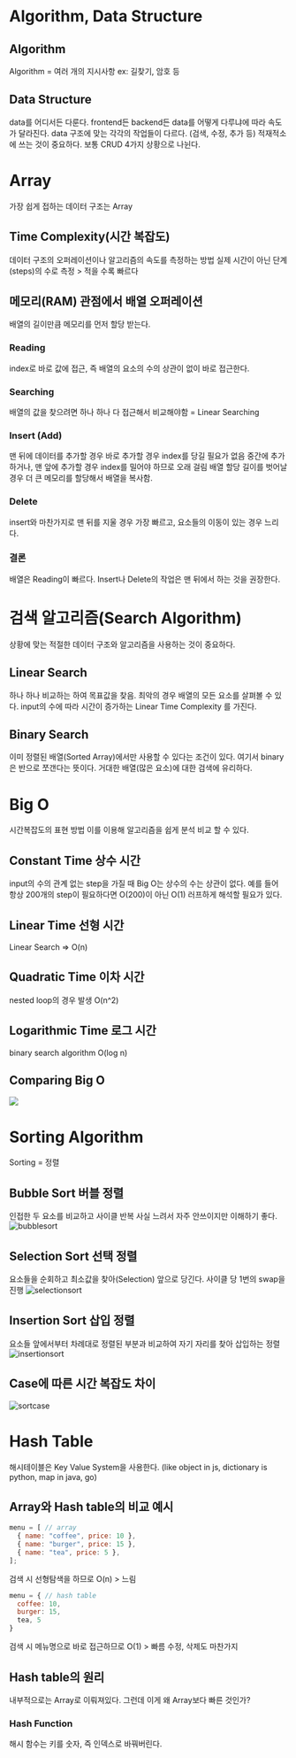 # Algorithm, Data Structure
## Algorithm
Algorithm = 여러 개의 지시사항
ex: 길찾기, 암호 등
## Data Structure
data를 어디서든 다룬다. frontend든 backend든
data를 어떻게 다루냐에 따라 속도가 달라진다.
data 구조에 맞는 각각의 작업들이 다르다. (검색, 수정, 추가 등)
적재적소에 쓰는 것이 중요하다.
보통 CRUD 4가지 상황으로 나뉜다.

# Array
가장 쉽게 접하는 데이터 구조는 Array
## Time Complexity(시간 복잡도)
데이터 구조의 오퍼레이션이나 알고리즘의 속도를 측정하는 방법
실제 시간이 아닌 단계(steps)의 수로 측정 > 적을 수록 빠르다
## 메모리(RAM) 관점에서 배열 오퍼레이션
배열의 길이만큼 메모리를 먼저 할당 받는다.
### Reading
index로 바로 값에 접근, 즉 배열의 요소의 수의 상관이 없이 바로 접근한다.
### Searching
배열의 값을 찾으려면 하나 하나 다 접근해서 비교해야함
= Linear Searching
### Insert (Add)
맨 뒤에 데이터를 추가할 경우 바로 추가할 경우 index를 당길 필요가 없음
중간에 추가하거나, 맨 앞에 추가할 경우 index를 밀어야 하므로 오래 걸림
배열 할당 길이를 벗어날 경우 더 큰 메모리를 할당해서 배열을 복사함.
### Delete
insert와 마찬가지로 맨 뒤를 지울 경우 가장 빠르고,
요소들의 이동이 있는 경우 느리다.
### 결론
배열은 Reading이 빠르다.
Insert나 Delete의 작업은 맨 뒤에서 하는 것을 권장한다.

# 검색 알고리즘(Search Algorithm)
상황에 맞는 적절한 데이터 구조와 알고리즘을 사용하는 것이 중요하다.
## Linear Search
하나 하나 비교하는 하여 목표값을 찾음.
최악의 경우 배열의 모든 요소를 살펴볼 수 있다.
input의 수에 따라 시간이 증가하는 Linear Time Complexity 를 가진다.
## Binary Search
이미 정렬된 배열(Sorted Array)에서만 사용할 수 있다는 조건이 있다.
여기서 binary은 반으로 쪼갠다는 뜻이다.
거대한 배열(많은 요소)에 대한 검색에 유리하다.

# Big O
시간복잡도의 표현 방법
이를 이용해 알고리즘을 쉽게 분석 비교 할 수 있다.
## Constant Time 상수 시간
input의 수의 관계 없는 step을 가질 때
Big O는 상수의 수는 상관이 없다. 예를 들어 항상 200개의 step이 필요하다면 O(200)이 아닌 O(1)
러프하게 해석할 필요가 있다.
## Linear Time 선형 시간
Linear Search => O(n)
## Quadratic Time 이차 시간
nested loop의 경우 발생
O(n^2)
## Logarithmic Time 로그 시간
binary search algorithm
O(log n)
## Comparing Big O
![](https://i.imgur.com/b1q2NZr.png)

# Sorting Algorithm
Sorting = 정렬
## Bubble Sort 버블 정렬
인접한 두 요소를 비교하고 사이클 반복
사실 느려서 자주 안쓰이지만 이해하기 좋다.
![bubblesort](https://res.cloudinary.com/practicaldev/image/fetch/s--AXL0Lmqr--/c_imagga_scale,f_auto,fl_progressive,h_900,q_auto,w_1600/https://miro.medium.com/max/388/1%2A7QsZkfrRGhAu5yxxeDdzsA.png)
## Selection Sort 선택 정렬
요소들을 순회하고 최소값을 찾아(Selection) 앞으로 당긴다.
사이클 당 1번의 swap을 진행
![selectionsort](https://gmlwjd9405.github.io/images/algorithm-selection-sort/selection-sort.png)
## Insertion Sort 삽입 정렬
요소들 앞에서부터 차례대로 정렬된 부분과 비교하여 자기 자리를 찾아 삽입하는 정렬
![insertionsort](https://blog.kakaocdn.net/dn/buodfM/btqGY7Q9INs/XCjG7kqRKLyKeVmSZBYaQ0/img.png)
## Case에 따른 시간 복잡도 차이
![sortcase](https://mblogthumb-phinf.pstatic.net/MjAyMDA3MThfMjQy/MDAxNTk1MDczMjU0MTYx.pcjqvEiYhQO-89UTke6AxOVGJdBShe_YVefRv23NN-Ag.aJUGHKJRHsMPQfCS-qsC5l6CotPtTIvfhoPZ0M3S8Zsg.PNG.yoochansong/image.png?type=w800)

# Hash Table
해시테이블은 Key Value System을 사용한다. (like object in js, dictionary is python, map in java, go)
## Array와 Hash table의 비교 예시
```js
menu = [ // array
  { name: "coffee", price: 10 },
  { name: "burger", price: 15 },
  { name: "tea", price: 5 },
];
```
검색 시 선형탐색을 하므로 O(n) > 느림
```js
menu = { // hash table
  coffee: 10,
  burger: 15,
  tea, 5
}
```
검색 시 메뉴명으로 바로 접근하므로 O(1) > 빠름
수정, 삭제도 마찬가지
## Hash table의 원리
내부적으로는 Array로 이뤄져있다. 그런데 이게 왜 Array보다 빠른 것인가?
### Hash Function
해시 함수는 키를 숫자, 즉 인덱스로 바꿔버린다.
